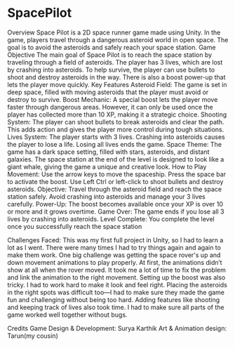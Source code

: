 # SpacePilot
Overview
Space Pilot is a 2D space runner game made using Unity. In the game, players travel through a dangerous asteroid world in open space. The goal is to avoid the asteroids and safely reach your space station.
Game Objective
The main goal of Space Pilot is to reach the space station by traveling through a field of asteroids. The player has 3 lives, which are lost by crashing into asteroids. To help survive, the player can use bullets to shoot and destroy asteroids in the way. There is also a boost power-up that lets the player move quickly.
Key Features
Asteroid Field: The game is set in deep space, filled with moving asteroids that the player must avoid or destroy to survive.
Boost Mechanic: A special boost lets the player move faster through dangerous areas. However, it can only be used once the player has collected more than 10 XP, making it a strategic choice.
Shooting System: The player can shoot bullets to break asteroids and clear the path. This adds action and gives the player more control during tough situations.
Lives System: The player starts with 3 lives. Crashing into asteroids causes the player to lose a life. Losing all lives ends the game.
Space Theme: The game has a dark space setting, filled with stars, asteroids, and distant galaxies. The space station at the end of the level is designed to look like a giant whale, giving the game a unique and creative look.
How to Play
Movement: Use the arrow keys to move the spaceship. Press the space bar to activate the boost. Use Left Ctrl or left-click to shoot bullets and destroy asteroids.
Objective: Travel through the asteroid field and reach the space station safely. Avoid crashing into asteroids and manage your 3 lives carefully.
Power-Up: The boost becomes available once your XP is over 10 or more and it grows overtime.
Game Over: The game ends if you lose all 3 lives by crashing into asteroids.
Level Complete: You complete the level once you successfully reach the space station

Challenges Faced:
This was my first full project in Unity, so I had to learn a lot as I went. There were many times I had to try things again and again to make them work.
One big challenge was getting the space rover's up and down movement animations to play properly. At first, the animations didn’t show at all when the rover moved. It took me a lot of time to fix the problem and link the animation to the right movement.
Setting up the boost was also tricky. I had to work hard to make it look and feel right. Placing the asteroids in the right spots was difficult too—I had to make sure they made the game fun and challenging without being too hard.
Adding features like shooting and keeping track of lives also took time. I had to make sure all parts of the game worked well together without bugs.

Credits
Game Design & Development: Surya Karthik
Art & Animation design: Tarun(my cousin)




